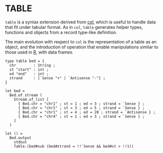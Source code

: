 TABLE
=====

`table` is a syntax extension derived from [col](https://github.com/pveber/col), which is useful to handle data that fit under tabular format. As in `col`, `table` generates helper types, functions and objects from a record type-like definition.

The main evolution with respect to `col` is the representation of a
table as an object, and the introduction of operation that enable
manipulations similar to those used in [R](http://www.r-project.org/),
with data frames.

```
type table bed = {
  chr        : String ;
  st "start" : int ;
  ed "end"   : int ;
  strand     : [`Sense "+" | `Antisense "-"] ;
}

let bed = 
  Bed.of_stream (
    Stream.of_list [
      { Bed.chr = "chr1" ; st = 1 ; ed = 3 ; strand = `Sense } ;
      { Bed.chr = "chr1" ; st = 3 ; ed = 5 ; strand = `Sense } ;
      { Bed.chr = "chr1" ; st = 4 ; ed = 28 ; strand = `Antisense } ;
      { Bed.chr = "chr4" ; st = 1 ; ed = 3 ; strand = `Sense } ;
    ]
  )

let () = 
  Bed.output 
    stdout 
    Table.(bed#sub (bed#strand = !!`Sense && bed#st > !!1))
```


